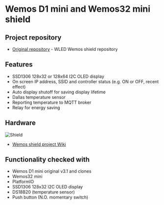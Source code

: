 # Wemos D1 mini and Wemos32 mini shield
## Project repository
-   [Original repository](https://github.com/srg74/WLED-wemos-shield) - WLED Wemos shield repository
## Features
*   SSD1306 128x32 or 128x64 I2C OLED display
*   On screen IP address, SSID and controller status (e.g. ON or OFF, recent effect)
*   Auto display shutoff for saving display lifetime
*   Dallas temperature sensor
*   Reporting temperature to MQTT broker
*   Relay for energy saving

## Hardware
![Shield](https://github.com/srg74/WLED-wemos-shield/blob/master/resources/Images/Assembly_8.jpg)

-   [Wemos shield project Wiki](https://github.com/srg74/WLED-wemos-shield/wiki)

## Functionality checked with
*   Wemos D1 mini original v3.1 and clones
*   Wemos32 mini
*   PlatformIO
*   SSD1306 128x32 I2C OLED display
*   DS18B20 (temperature sensor)
*   Push button (N.O. momentary switch)

